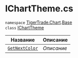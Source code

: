 
# IChartTheme.cs
`namespace` [TigerTrade.Chart](../../../TigerTrade.Chart.md).[Base](../../../TigerTrade.Chart/Base.md)  
    `class` [IChartTheme](../IChartTheme.cs.md)

| Название | Описание |
| --- | --- |
| [`GetNextColor`](./Методы/GetNextColor.md) | *Описание* |
